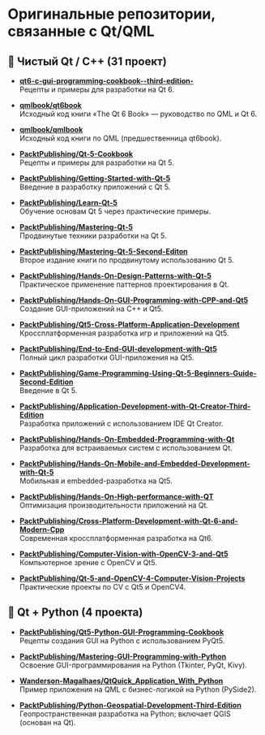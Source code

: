# Оригинальные репозитории, связанные с Qt/QML  
## 🧱 Чистый Qt / C++ (31 проект)

- **[qt6-c-gui-programming-cookbook--third-edition-](https://github.com/PacktPublishing/QT6-C-GUI-Programming-Cookbook---Third-Edition-)**  
  Рецепты и примеры для разработки на Qt 6.

- **[qmlbook/qt6book](https://github.com/qmlbook/qt6book)**  
  Исходный код книги «The Qt 6 Book» — руководство по QML и Qt 6.

- **[qmlbook/qmlbook](https://github.com/qmlbook/qmlbook)**  
  Исходный код книги по QML (предшественница qt6book).

- **[PacktPublishing/Qt-5-Cookbook](https://github.com/PacktPublishing/Qt-5-Cookbook)**  
  Рецепты и примеры для разработки на Qt 5.

- **[PacktPublishing/Getting-Started-with-Qt-5](https://github.com/PacktPublishing/Getting-Started-with-Qt-5)**  
  Введение в разработку приложений с Qt 5.

- **[PacktPublishing/Learn-Qt-5](https://github.com/PacktPublishing/Learn-Qt-5)**  
  Обучение основам Qt 5 через практические примеры.

- **[PacktPublishing/Mastering-Qt-5](https://github.com/PacktPublishing/Mastering-Qt-5)**  
  Продвинутые техники разработки на Qt 5.

- **[PacktPublishing/Mastering-Qt-5-Second-Editon](https://github.com/PacktPublishing/Mastering-Qt-5-Second-Editon)**  
  Второе издание книги по продвинутому использованию Qt 5.

- **[PacktPublishing/Hands-On-Design-Patterns-with-Qt-5](https://github.com/PacktPublishing/Hands-On-Design-Patterns-with-Qt-5)**  
  Практическое применение паттернов проектирования в Qt.

- **[PacktPublishing/Hands-On-GUI-Programming-with-CPP-and-Qt5](https://github.com/PacktPublishing/Hands-On-GUI-Programming-with-CPP-and-Qt5)**  
  Создание GUI-приложений на C++ и Qt5.

- **[PacktPublishing/Qt5-Cross-Platform-Application-Development](https://github.com/PacktPublishing/Qt5-Cross-Platform-Application-Development)**  
  Кроссплатформенная разработка игр и приложений на Qt5.

- **[PacktPublishing/End-to-End-GUI-development-with-Qt5](https://github.com/PacktPublishing/End-to-End-GUI-development-with-Qt5)**  
  Полный цикл разработки GUI-приложения на Qt5.

- **[PacktPublishing/Game-Programming-Using-Qt-5-Beginners-Guide-Second-Edition](https://github.com/PacktPublishing/Game-Programming-Using-Qt-5-Beginners-Guide-Second-Edition)**  
  Введение в Qt 5.

- **[PacktPublishing/Application-Development-with-Qt-Creator-Third-Edition](https://github.com/PacktPublishing/Application-Development-with-Qt-Creator-Third-Edition)**  
  Разработка приложений с использованием IDE Qt Creator.

- **[PacktPublishing/Hands-On-Embedded-Programming-with-Qt](https://github.com/PacktPublishing/Hands-On-Embedded-Programming-with-Qt)**  
  Pазработка для встраиваемых систем с использованием Qt.

- **[PacktPublishing/Hands-On-Mobile-and-Embedded-Development-with-Qt-5](https://github.com/PacktPublishing/Hands-On-Mobile-and-Embedded-Development-with-Qt-5)**  
  Мобильная и embedded-разработка на Qt5.

- **[PacktPublishing/Hands-On-High-performance-with-QT](https://github.com/PacktPublishing/Hands-On-High-performance-with-QT)**  
  Оптимизация производительности приложений на Qt.

- **[PacktPublishing/Cross-Platform-Development-with-Qt-6-and-Modern-Cpp](https://github.com/PacktPublishing/Cross-Platform-Development-with-Qt-6-and-Modern-Cpp)**  
  Современная кроссплатформенная разработка на Qt6.

- **[PacktPublishing/Computer-Vision-with-OpenCV-3-and-Qt5](https://github.com/PacktPublishing/Computer-Vision-with-OpenCV-3-and-Qt5)**  
  Компьютерное зрение с OpenCV и Qt5.

- **[PacktPublishing/Qt-5-and-OpenCV-4-Computer-Vision-Projects](https://github.com/PacktPublishing/Qt-5-and-OpenCV-4-Computer-Vision-Projects)**  
  Практические проекты по CV с Qt5 и OpenCV4.

## 🐍 Qt + Python (4 проекта)

- **[PacktPublishing/Qt5-Python-GUI-Programming-Cookbook](https://github.com/PacktPublishing/Qt5-Python-GUI-Programming-Cookbook)**  
  Рецепты создания GUI на Python с использованием PyQt5.

- **[PacktPublishing/Mastering-GUI-Programming-with-Python](https://github.com/PacktPublishing/Mastering-GUI-Programming-with-Python)**  
  Освоение GUI-программирования на Python (Tkinter, PyQt, Kivy).

- **[Wanderson-Magalhaes/QtQuick_Application_With_Python](https://github.com/Wanderson-Magalhaes/QtQuick_Application_With_Python)**  
  Пример приложения на QML с бизнес-логикой на Python (PySide2).

- **[PacktPublishing/Python-Geospatial-Development-Third-Edition](https://github.com/PacktPublishing/Python-Geospatial-Development-Third-Edition)**  
  Геопространственная разработка на Python; включает QGIS (основан на Qt).

